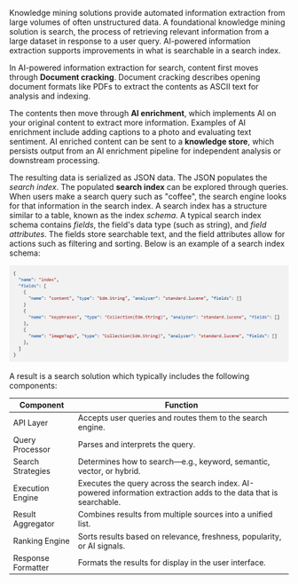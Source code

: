 Knowledge mining solutions provide automated information extraction from large volumes of often unstructured data. A foundational knowledge mining solution is search, the process of retrieving relevant information from a large dataset in response to a user query. AI-powered information extraction supports improvements in what is searchable in a search index.

In AI-powered information extraction for search, content first moves through **Document cracking**. Document cracking describes opening document formats like PDFs to extract the contents as ASCII text for analysis and indexing.

The contents then move through **AI enrichment**, which implements AI on your original content to extract more information. Examples of AI enrichment include adding captions to a photo and evaluating text sentiment. AI enriched content can be sent to a **knowledge store**, which persists output from an AI enrichment pipeline for independent analysis or downstream processing.  

The resulting data is serialized as JSON data. The JSON populates the *search index*. The populated **search index**  can be explored through queries. When users make a search query such as "coffee", the search engine looks for that information in the search index. A search index has a structure similar to a table, known as the index *schema*. A typical search index schema contains *fields*, the field's data type (such as string), and *field attributes*. The fields store searchable text, and the field attributes allow for actions such as filtering and sorting. Below is an example of a search index schema: 

![A screenshot of the structure of an index schema in json including key phrases and image tags.](../media/json-index-example.png)

A result is a search solution which typically includes the following components:

|**Component** | **Function**|
|-|-|
|API Layer | Accepts user queries and routes them to the search engine.|
|Query Processor| Parses and interprets the query.|
|Search Strategies| Determines how to search—e.g., keyword, semantic, vector, or hybrid.|
|Execution Engine| Executes the query across the search index. AI-powered information extraction adds to the data that is searchable.|
|Result Aggregator| Combines results from multiple sources into a unified list.|
|Ranking Engine| Sorts results based on relevance, freshness, popularity, or AI signals.|
|Response Formatter| Formats the results for display in the user interface.|